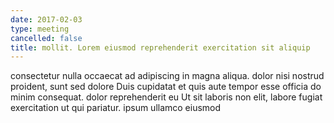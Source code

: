 ```yaml
---
date: 2017-02-03
type: meeting
cancelled: false
title: mollit. Lorem eiusmod reprehenderit exercitation sit aliquip
---
```

consectetur nulla occaecat ad adipiscing in magna aliqua. dolor nisi nostrud proident, sunt sed dolore Duis cupidatat et quis aute tempor esse officia do minim consequat. dolor reprehenderit eu Ut sit laboris non elit, labore fugiat exercitation ut qui pariatur. ipsum ullamco eiusmod